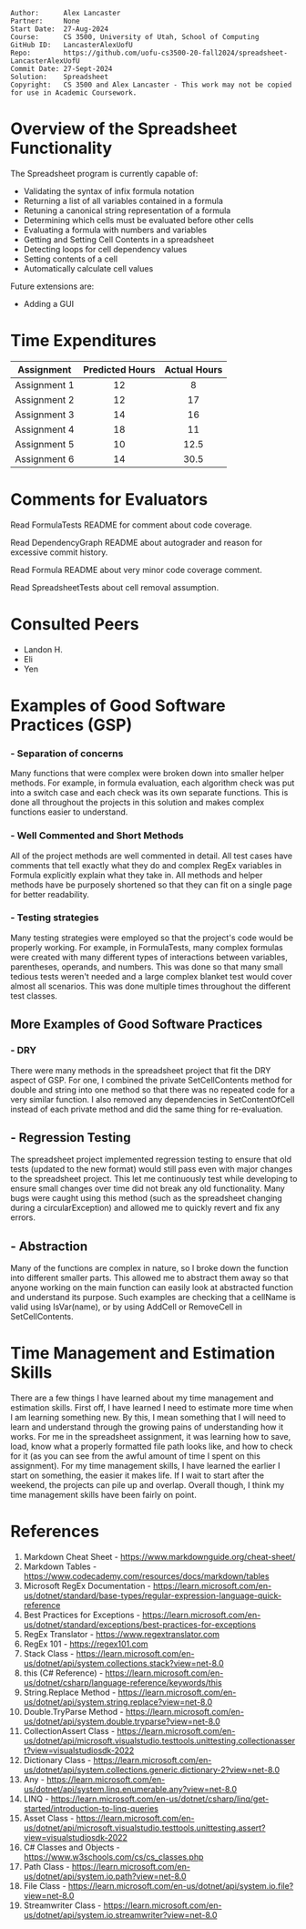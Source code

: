 ```
Author:      Alex Lancaster
Partner:     None
Start Date:  27-Aug-2024
Course:      CS 3500, University of Utah, School of Computing
GitHub ID:   LancasterAlexUofU
Repo:        https://github.com/uofu-cs3500-20-fall2024/spreadsheet-LancasterAlexUofU
Commit Date: 27-Sept-2024
Solution:    Spreadsheet
Copyright:   CS 3500 and Alex Lancaster - This work may not be copied for use in Academic Coursework.
```

# Overview of the Spreadsheet Functionality

The Spreadsheet program is currently capable of:

- Validating the syntax of infix formula notation
- Returning a list of all variables contained in a formula
- Retuning a canonical string representation of a formula
- Determining which cells must be evaluated before other cells
- Evaluating a formula with numbers and variables
- Getting and Setting Cell Contents in a spreadsheet
- Detecting loops for cell dependency values
- Setting contents of a cell
- Automatically calculate cell values

Future extensions are:

- Adding a GUI

# Time Expenditures

| Assignment | Predicted Hours | Actual Hours|
| :---------:| :-------------: | :---------: |
| Assignment 1 | 12 | 8|
| Assignment 2 | 12 | 17 |
| Assignment 3 | 14 | 16 |
| Assignment 4 | 18 | 11 |
| Assignment 5 | 10 | 12.5 |
| Assignment 6 | 14 | 30.5 |

# Comments for Evaluators
Read FormulaTests README for comment about code coverage.

Read DependencyGraph README about autograder and reason for excessive commit history.

Read Formula README about very minor code coverage comment.

Read SpreadsheetTests about cell removal assumption.

# Consulted Peers
- Landon H.
- Eli
- Yen

# Examples of Good Software Practices (GSP)

### - Separation of concerns
Many functions that were complex were broken down into smaller helper methods. For example, in formula evaluation,
each algorithm check was put into a switch case and each check was its own separate functions. This is done all throughout
the projects in this solution and makes complex functions easier to understand.

### - Well Commented and Short Methods
All of the project methods are well commented in detail. All test cases have comments that tell exactly what they do
and complex RegEx variables in Formula explicitly explain what they take in. All methods and helper methods have be 
purposely shortened so that they can fit on a single page for better readability.

### - Testing strategies
Many testing strategies were employed so that the project's code would be properly working. For example, in FormulaTests,
many complex formulas were created with many different types of interactions between variables, parentheses, operands, and numbers.
This was done so that many small tedious tests weren't needed and a large complex blanket test would cover almost all scenarios.
This was done multiple times throughout the different test classes.

## More Examples of Good Software Practices

### - DRY
There were many methods in the spreadsheet project that fit the DRY aspect of GSP. For one, I combined the private SetCellContents method for double and string
into one method so that there was no repeated code for a very similar function. I also removed any dependencies in SetContentOfCell instead of each private
method and did the same thing for re-evaluation.

## - Regression Testing
The spreadsheet project implemented regression testing to ensure that old tests (updated to the new format) would still pass even with major changes
to the spreadsheet project. This let me continuously test while developing to ensure small changes over time did not break any old functionality. Many bugs
were caught using this method (such as the spreadsheet changing during a circularException) and allowed me to quickly revert and fix any errors.

## - Abstraction
Many of the functions are complex in nature, so I broke down the function into different smaller parts. This allowed me to abstract them away so that anyone working
on the main function can easily look at abstracted function and understand its purpose. Such examples are checking that a cellName is 
valid using IsVar(name), or by using AddCell or RemoveCell in SetCellContents.


# Time Management and Estimation Skills

There are a few things I have learned about my time management and estimation skills. First off, I have learned I need to estimate
more time when I am learning something new. By this, I mean something that I will need to learn and understand through the growing
pains of understanding how it works. For me in the spreadsheet assignment, it was learning how to save, load, know what a 
properly formatted file path looks like, and how to check for it (as you can see from the awful amount of time I spent on this
assignment). For my time management skills, I have learned the earlier I start on something, the easier it makes life. If I wait to start after
the weekend, the projects can pile up and overlap. Overall though, I think my time management skills have been fairly on point.


# References
1) Markdown Cheat Sheet - https://www.markdownguide.org/cheat-sheet/
2) Markdown Tables - https://www.codecademy.com/resources/docs/markdown/tables
3) Microsoft RegEx Documentation - https://learn.microsoft.com/en-us/dotnet/standard/base-types/regular-expression-language-quick-reference
4) Best Practices for Exceptions - https://learn.microsoft.com/en-us/dotnet/standard/exceptions/best-practices-for-exceptions
5) RegEx Translator - https://www.regextranslator.com
6) RegEx 101 - https://regex101.com
7) Stack Class - https://learn.microsoft.com/en-us/dotnet/api/system.collections.stack?view=net-8.0
8) this (C# Reference) - https://learn.microsoft.com/en-us/dotnet/csharp/language-reference/keywords/this
9) String.Replace Method - https://learn.microsoft.com/en-us/dotnet/api/system.string.replace?view=net-8.0
10) Double.TryParse Method - https://learn.microsoft.com/en-us/dotnet/api/system.double.tryparse?view=net-8.0
11) CollectionAssert Class - https://learn.microsoft.com/en-us/dotnet/api/microsoft.visualstudio.testtools.unittesting.collectionassert?view=visualstudiosdk-2022
12) Dictionary Class - https://learn.microsoft.com/en-us/dotnet/api/system.collections.generic.dictionary-2?view=net-8.0
13) Any - https://learn.microsoft.com/en-us/dotnet/api/system.linq.enumerable.any?view=net-8.0
14) LINQ - https://learn.microsoft.com/en-us/dotnet/csharp/linq/get-started/introduction-to-linq-queries
15) Asset Class - https://learn.microsoft.com/en-us/dotnet/api/microsoft.visualstudio.testtools.unittesting.assert?view=visualstudiosdk-2022
16) C# Classes and Objects - https://www.w3schools.com/cs/cs_classes.php
17) Path Class - https://learn.microsoft.com/en-us/dotnet/api/system.io.path?view=net-8.0
18) File Class - https://learn.microsoft.com/en-us/dotnet/api/system.io.file?view=net-8.0
19) Streamwriter Class - https://learn.microsoft.com/en-us/dotnet/api/system.io.streamwriter?view=net-8.0